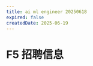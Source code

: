 ```yaml
---
title: ai ml engineer 20250618
expired: false
createdDate: 2025-06-19
---
```


# F5 招聘信息

<JobPostingTable job-posting-json-path="f5/data/ai-ml-engineer-20250618" />
